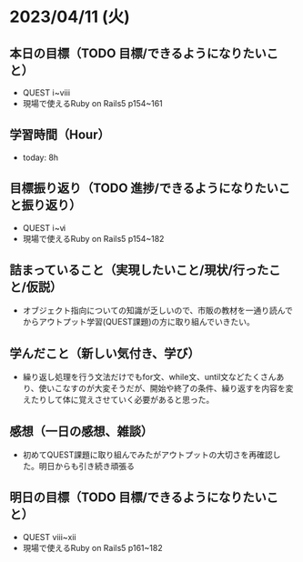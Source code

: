 # 2023/04/11 (火)

## 本日の目標（TODO 目標/できるようになりたいこと）

- QUEST ⅰ~ⅷ
- 現場で使えるRuby on Rails5 p154~161

## 学習時間（Hour）

- today: 8h

## 目標振り返り（TODO 進捗/できるようになりたいこと振り返り）

- QUEST ⅰ~ⅵ
- 現場で使えるRuby on Rails5 p154~182

## 詰まっていること（実現したいこと/現状/行ったこと/仮説）

- オブジェクト指向についての知識が乏しいので、市販の教材を一通り読んでからアウトプット学習(QUEST課題)の方に取り組んでいきたい。

## 学んだこと（新しい気付き、学び）

- 繰り返し処理を行う文法だけでもfor文、while文、until文などたくさんあり、使いこなすのが大変そうだが、開始や終了の条件、繰り返すを内容を変えたりして体に覚えさせていく必要があると思った。

## 感想（一日の感想、雑談）

- 初めてQUEST課題に取り組んでみたがアウトプットの大切さを再確認した。明日からも引き続き頑張る

## 明日の目標（TODO 目標/できるようになりたいこと）

- QUEST ⅷ~ⅻ
- 現場で使えるRuby on Rails5 p161~182